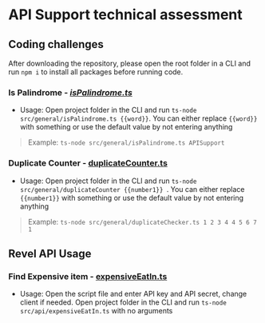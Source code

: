 # API Support technical assessment

## Coding challenges

After downloading the repository, please open the root folder in a CLI and run `npm i` to install all packages before running code.

### Is Palindrome - _[isPalindrome.ts](src/general/isPalindrome.ts)_

- Usage: Open project folder in the CLI and run `ts-node src/general/isPalindrome.ts {{word}}`. You can either replace `{{word}}` with something or use the default value by not entering anything

> Example: `ts-node src/general/isPalindrome.ts APISupport`

### **Duplicate Counter - [duplicateCounter.ts](src/general/duplicateCounter.ts)**

- Usage: Open project folder in the CLI and run `ts-node src/general/duplicateCounter {{number1}} `. You can either replace `{{number1}}` with something or use the default value by not entering anything

> Example: `ts-node src/general/duplicateChecker.ts 1 2 3 4 4 5 6 7 1`

## Revel API Usage

### Find Expensive item - [expensiveEatIn.ts](src/api/expensiveEatIn.ts)

- Usage: Open the script file and enter API key and API secret, change client if needed. Open project folder in the CLI and run `ts-node src/api/expensiveEatIn.ts` with no arguments
